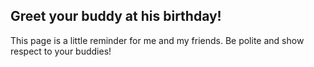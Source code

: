 ## Greet your buddy at his birthday!

This page is a little reminder for me and my friends. Be polite and show respect to your buddies!